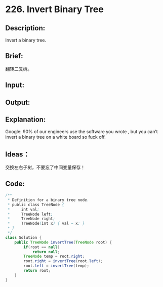 # 226. Invert Binary Tree

## Description:

Invert a binary tree.

## Brief:

翻转二叉树。

## Input:



## Output:



## Explanation:

Google: 90% of our engineers use the software you wrote , but you can’t invert a binary tree on a white board so fuck off.

## Ideas：

交换左右子树，不要忘了中间变量保存！

## Code:

```java
/**
 * Definition for a binary tree node.
 * public class TreeNode {
 *     int val;
 *     TreeNode left;
 *     TreeNode right;
 *     TreeNode(int x) { val = x; }
 * }
 */
class Solution {
    public TreeNode invertTree(TreeNode root) {
        if(root == null)
            return null;
        TreeNode temp = root.right;
        root.right = invertTree(root.left);
        root.left = invertTree(temp);
        return root;
    }
}
```


